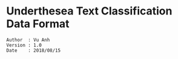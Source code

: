 # Underthesea Text Classification Data Format

```
Author  : Vu Anh
Version : 1.0
Date    : 2018/08/15 
```



